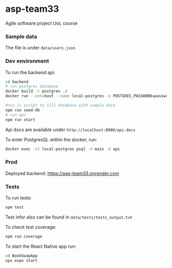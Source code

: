 # asp-team33
Agile software project UoL course

### Sample data
The file is under `data/users.json`

### Dev environment
To run the backend api:
```bash
cd backend
# run postgres database
docker build -t postgres ./
docker run --net=host --name local-postgres -e POSTGRES_PASSWORD=password -e POSTGRES_USER=main -d postgres

#run js script to fill database with sample data
npm run seed-db
# run api
npm run start
```

Api docs are available under `http://localhost:8000/api-docs`

To enter PostgresQL within the docker, run:
```bash
docker exec -it local-postgres psql -U main -d api
```

### Prod
Deployed backend: https://asp-team33.onrender.com

### Tests
To run tests:
```bash
npm test
```
Test infor also can be found in `data/tests/tests_output.txt`


To check test coverage:
```bash
npm run coverage
```


To start the React Native app run:
```bash
cd BookSwapApp
npx expo start
```